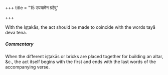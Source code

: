 +++
title = "15 उपयामेन ग्रहेषु"

+++

With the Iṣṭakās, the act should be made to coincide with the words tayā deva tena.

#####  Commentary

When the different iṣṭakās or bricks are placed together for building an altar, &c., the act itself begins with the first and ends with the last words of the accompanying verse.
